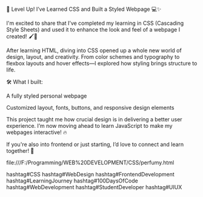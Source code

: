 🎨 Level Up! I’ve Learned CSS and Built a Styled Webpage 💻✨

I'm excited to share that I’ve completed my learning in CSS (Cascading Style Sheets) and used it to enhance the look and feel of a webpage I created! 🖌️📄

After learning HTML, diving into CSS opened up a whole new world of design, layout, and creativity. From color schemes and typography to flexbox layouts and hover effects—I explored how styling brings structure to life.

🛠️ What I built:

A fully styled personal webpage

Customized layout, fonts, buttons, and responsive design elements

This project taught me how crucial design is in delivering a better user experience. I’m now moving ahead to learn JavaScript to make my webpages interactive! 🔥

If you're also into frontend or just starting, I’d love to connect and learn together! 🚀

file:///F:/Programming/WEB%20DEVELOPMENT/CSS/perfumy.html

hashtag#CSS hashtag#WebDesign hashtag#FrontendDevelopment hashtag#LearningJourney hashtag#100DaysOfCode hashtag#WebDevelopment hashtag#StudentDeveloper hashtag#UIUX
